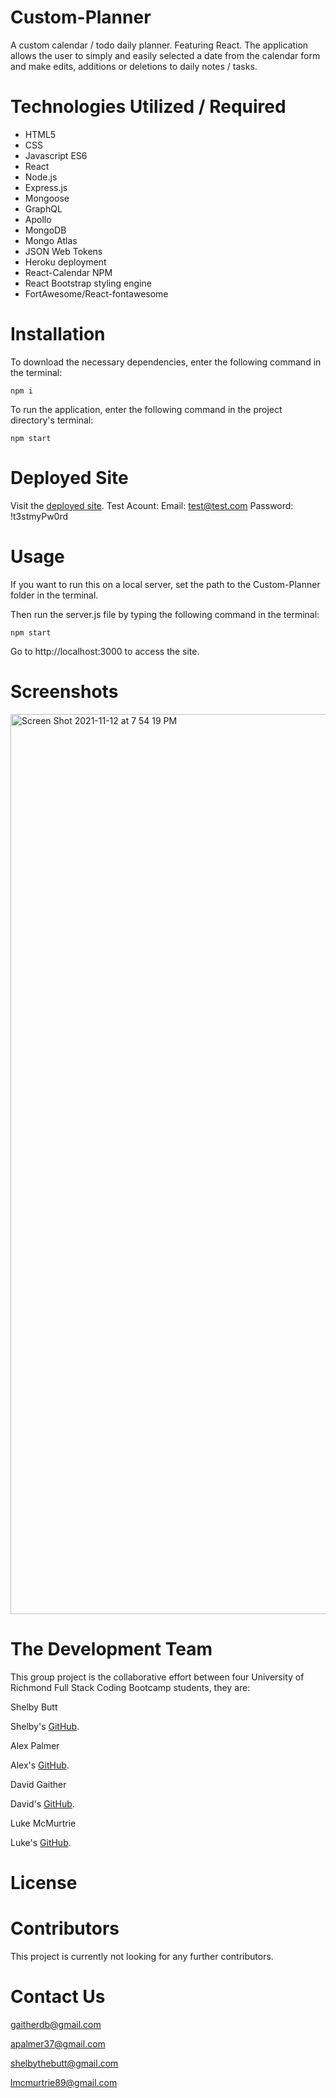 # Custom-Planner

A custom calendar / todo daily planner. Featuring React. The application allows the user to simply and easily selected a date from the calendar form and make edits, additions or deletions to daily notes / tasks. 

# Technologies Utilized / Required

* HTML5
* CSS
* Javascript ES6
* React 
* Node.js
* Express.js
* Mongoose
* GraphQL
* Apollo
* MongoDB
* Mongo Atlas
* JSON Web Tokens
* Heroku deployment
* React-Calendar NPM
* React Bootstrap styling engine
* FortAwesome/React-fontawesome

# Installation


To download the necessary dependencies, enter the following command in the terminal:

`npm i`

To run the application, enter the following command in the project directory's terminal:

`npm start`

# Deployed Site

Visit the [deployed site](https://afternoon-hamlet-16859.herokuapp.com/).
Test Acount: Email: test@test.com  Password: !t3stmyPw0rd

# Usage

If you want to run this on a local server, set the path to the Custom-Planner folder in the terminal.

 Then run the server.js file by typing the following command in the terminal:
 
`npm start`

Go to http://localhost:3000 to access the site.

# Screenshots 

<img width="1440" alt="Screen Shot 2021-11-12 at 7 54 19 PM" src="https://user-images.githubusercontent.com/80003989/141599430-393e215a-3610-414f-b1a5-8fba11a40575.png">


# The Development Team
This group project is the collaborative effort between four University of Richmond Full Stack Coding Bootcamp students, they are:

Shelby Butt

Shelby's [GitHub](https://github.com/shelbylb97).

Alex Palmer

Alex's [GitHub](https://github.com/apalmer37).

David Gaither 

David's [GitHub](https://github.com/Gaitherdb).

Luke McMurtrie

Luke's [GitHub](https://github.com/LukeMcM89).

# License 

# Contributors 

This project is currently not looking for any further contributors.

# Contact Us

gaitherdb@gmail.com

apalmer37@gmail.com

shelbythebutt@gmail.com

lmcmurtrie89@gmail.com
